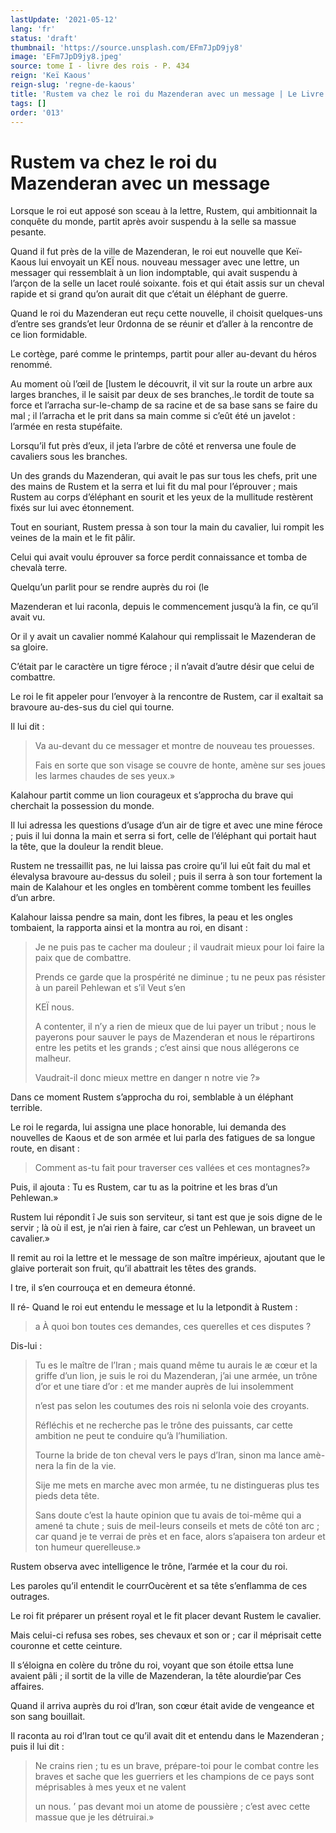 ```yaml
---
lastUpdate: '2021-05-12'
lang: 'fr'
status: 'draft'
thumbnail: 'https://source.unsplash.com/EFm7JpD9jy8'
image: 'EFm7JpD9jy8.jpeg'
source: tome I - livre des rois - P. 434
reign: 'Keï Kaous'
reign-slug: 'regne-de-kaous'
title: 'Rustem va chez le roi du Mazenderan avec un message | Le Livre des Rois | Shâhnâmeh'
tags: []
order: '013'
---
```


# Rustem va chez le roi du Mazenderan avec un message

Lorsque le roi eut apposé son sceau à la lettre, Rustem, qui ambitionnait la conquête du monde, partit après avoir suspendu à la selle sa massue pesante.

Quand il fut près de la ville de Mazenderan, le roi eut nouvelle que Keï-Kaous lui envoyait un KEÏ nous. nouveau messager avec une lettre, un messager qui ressemblait à un lion indomptable, qui avait suspendu à l’arçon de la selle un lacet roulé soixante. fois et qui était assis sur un cheval rapide et si grand qu’on aurait dit que c’était un éléphant de guerre.

Quand le roi du Mazenderan eut reçu cette nouvelle, il choisit quelques-uns d’entre ses grands’et leur 0rdonna de se réunir et d’aller à la rencontre de ce lion formidable.

Le cortège, paré comme le printemps, partit pour aller au-devant du héros renommé.

Au moment où l’œil de [lustem le découvrit, il vit sur la route un arbre aux larges branches, il le saisit par deux de ses branches,.le tordit de toute sa force et l’arracha sur-le-champ de sa racine et de sa base sans se faire du mal ; il l’arracha et le prit dans sa main comme si c’eût été un javelot : l’armée en resta stupéfaite.

Lorsqu’il fut près d’eux, il jeta l’arbre de côté et renversa une foule de cavaliers sous les branches.

Un des grands du Mazenderan, qui avait le pas sur tous les chefs, prit une des mains de Rustem et la serra et lui fit du mal pour l’éprouver ; mais Rustem au corps d’éléphant en sourit et les yeux de la mullitude restèrent fixés sur lui avec étonnement.

Tout en souriant, Rustem pressa à son tour la main du cavalier, lui rompit les veines de la main et le fit pâlir.

Celui qui avait voulu éprouver sa force perdit connaissance et tomba de chevalà terre.

Quelqu’un parlit pour se rendre auprès du roi (le

Mazenderan et lui raconla, depuis le commencement jusqu’à la fin, ce qu’il avait vu.

Or il y avait un cavalier nommé Kalahour qui remplissait le Mazenderan de sa gloire.

C’était par le caractère un tigre féroce ; il n’avait d’autre désir que celui de combattre.

Le roi le fit appeler pour l’envoyer à la rencontre de Rustem, car il exaltait sa bravoure au-des-sus du ciel qui tourne.

Il lui dit :

> Va au-devant du ce messager et montre de nouveau tes prouesses.
>
> Fais en sorte que son visage se couvre de honte, amène sur ses joues les larmes chaudes de ses yeux.»

Kalahour partit comme un lion courageux et s’approcha du brave qui cherchait la possession du monde.

Il lui adressa les questions d’usage d’un air de tigre et avec une mine féroce ; puis il lui donna la main et serra si fort, celle de l’éléphant qui portait haut la tête, que la douleur la rendit bleue.

Rustem ne tressaillit pas, ne lui laissa pas croire qu’il lui eût fait du mal et élevalysa bravoure au-dessus du soleil ; puis il serra à son tour fortement la main de Kalahour et les ongles en tombèrent comme tombent les feuilles d’un arbre.

Kalahour laissa pendre sa main, dont les fibres, la peau et les ongles tombaient, la rapporta ainsi et la montra au roi, en disant :

> Je ne puis pas te cacher ma douleur ; il vaudrait mieux pour loi faire la paix que de combattre.
>
> Prends ce garde que la prospérité ne diminue ; tu ne peux pas résister à un pareil Pehlewan et s’il Veut s’en
>
> KEÏ nous.
>
> A contenter, il n’y a rien de mieux que de lui payer un tribut ; nous le payerons pour sauver le pays de Mazenderan et nous le répartirons entre les petits et les grands ; c’est ainsi que nous allégerons ce malheur.
>
> Vaudrait-il donc mieux mettre en danger n notre vie ?»

Dans ce moment Rustem s’approcha du roi, semblable à un éléphant terrible.

Le roi le regarda, lui assigna une place honorable, lui demanda des nouvelles de Kaous et de son armée et lui parla des fatigues de sa longue route, en disant :

> Comment as-tu fait pour traverser ces vallées et ces montagnes?»

Puis, il ajouta : Tu es Rustem, car tu as la poitrine et les bras d’un Pehlewan.»

Rustem lui répondit î Je suis son serviteur, si tant est que je sois digne de le servir ; là où il est, je n’ai rien à faire, car c’est un Pehlewan, un braveet un cavalier.»

Il remit au roi la lettre et le message de son maître impérieux, ajoutant que le glaive porterait son fruit, qu’il abattrait les têtes des grands.

I tre, il s’en courrouça et en demeura étonné.

Il ré-
Quand le roi eut entendu le message et lu la letpondit à Rustem :

> a À quoi bon toutes ces demandes, ces querelles et ces disputes ?

Dis-lui :

> Tu es le maître de l’Iran ; mais quand même tu aurais le
æ cœur et la griffe d’un lion, je suis le roi du Mazenderan, j’ai une armée, un trône d’or et une tiare d’or : et me mander auprès de lui insolemment
>
> n’est pas selon les coutumes des rois ni selonla voie des croyants.
>
> Réfléchis et ne recherche pas le trône des puissants, car cette ambition ne peut te conduire qu’à l’humiliation.
>
> Tourne la bride de ton cheval vers le pays d’Iran, sinon ma lance amè-nera la fin de la vie.
>
> Sije me mets en marche avec mon armée, tu ne distingueras plus tes pieds deta tête.
>
> Sans doute c’est la haute opinion que tu avais de toi-même qui a amené ta chute ; suis de meil-leurs conseils et mets de côté ton arc ; car quand je te verrai de près et en face, alors s’apaisera ton ardeur et ton humeur querelleuse.»

Rustem observa avec intelligence le trône, l’armée et la cour du roi.

Les paroles qu’il entendit le courrOucèrent et sa tête s’enflamma de ces outrages.

Le roi fit préparer un présent royal et le fit placer devant Rustem le cavalier.

Mais celui-ci refusa ses robes, ses chevaux et son or ; car il méprisait cette couronne et cette ceinture.

Il s’éloigna en colère du trône du roi, voyant que son étoile ettsa lune avaient pâli ; il sortit de la ville de Mazenderan, la tête alourdie’par Ces affaires.

Quand il arriva auprès du roi d’Iran, son cœur était avide de vengeance et son sang bouillait.

Il raconta au roi d’Iran tout ce qu’il avait dit et entendu dans le Mazenderan ; puis il lui dit :

> Ne crains rien ; tu es un brave, prépare-toi pour le combat contre les braves et sache que les guerriers et les champions de ce pays sont méprisables à mes yeux et ne valent
>
> un nous. ’ pas devant moi un atome de poussière ; c’est avec cette massue que je les détruirai.»
